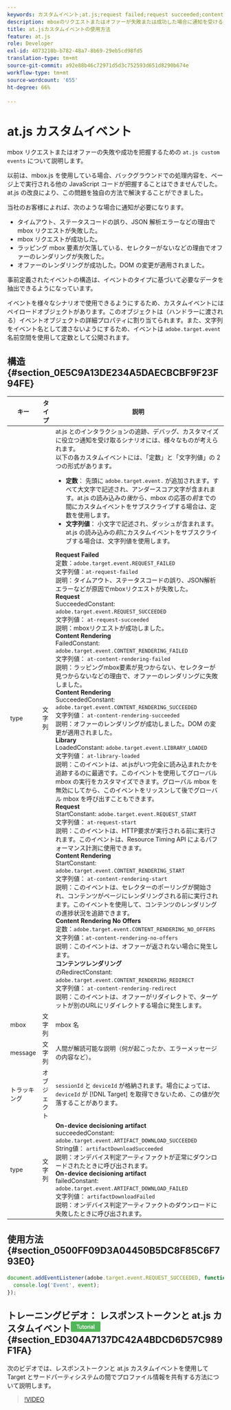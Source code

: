 ```yaml
---
keywords: カスタムイベント;at.js;request failed;request succeeded;content rendering failed;content rendering succeeded;library loaded;request start;content rendering start;content rendering no offers;content rendering rediret
description: mboxのリクエストまたはオファーが失敗または成功した場合に通知を受けるには、Adobe [!DNL Target] at.jsのJavaScriptライブラリに対してカスタムイベントを使用します。
title: at.jsカスタムイベントの使用方法
feature: at.js
role: Developer
exl-id: 4073210b-b782-48a7-8b69-29eb5cd98fd5
translation-type: tm+mt
source-git-commit: a92e88b46c72971d5d3c752593d651d8290b674e
workflow-type: tm+mt
source-wordcount: '655'
ht-degree: 66%

---
```


# at.js カスタムイベント

mbox リクエストまたはオファーの失敗や成功を把握するための `at.js custom events` について説明します。

以前は、mbox.js を使用している場合、バックグラウンドでの処理内容を、ページ上で実行される他の JavaScript コードが把握することはできませんでした。at.js の改良により、この問題を独自の方法で解決することができました。

当社のお客様によれば、次のような場合に通知が必要になります。

* タイムアウト、ステータスコードの誤り、JSON 解析エラーなどの理由で mbox リクエストが失敗した。
* mbox リクエストが成功した。
* ラッピング mbox 要素が欠落している、セレクターがないなどの理由でオファーのレンダリングが失敗した。
* オファーのレンダリングが成功した。DOM の変更が適用されました。

事前定義されたイベントの構造は、イベントのタイプに基づいて必要なデータを抽出できるようになっています。

イベントを様々なシナリオで使用できるようにするため、カスタムイベントにはペイロードオブジェクトがあります。このオブジェクトは（ハンドラーに渡される）イベントオブジェクトの詳細プロパティに割り当てられます。また、文字列をイベント名として渡さないようにするため、イベントは `adobe.target.event` 名前空間を使用して定数として公開されます。

## 構造 {#section_0E5C9A13DE234A5DAECBCBF9F23F94FE}

| キー | タイプ | 説明 |
|--- |--- |--- |
| type | 文字列 | at.js とのインタラクションの追跡、デバッグ、カスタマイズに役立つ通知を受け取るシナリオには、様々なものが考えられます。<br>以下の各カスタムイベントには、「定数」と「文字列値」の 2 つの形式があります。<ul><li>**定数**： 先頭に `adobe.target.event.` が追加されます。すべて大文字で記述され、アンダースコア文字が含まれます。at.js の読み込みの&#x200B;*後*&#x200B;から、mbox の応答の&#x200B;*前*&#x200B;までの間にカスタムイベントをサブスクライブする場合は、定数を使用します。</li><li>**文字列値**： 小文字で記述され、ダッシュが含まれます。at.js の読み込みの&#x200B;*前*&#x200B;にカスタムイベントをサブスクライブする場合は、文字列値を使用します。</li></ul>**Request Failed**<br>&#x200B;定数：`adobe.target.event.REQUEST_FAILED`<br>文字列値：`at-request-failed`<br>説明：タイムアウト、ステータスコードの誤り、JSON解析エラーなどが原因でmboxリクエストが失敗した。<br>**Request**<br> SucceededConstant: `adobe.target.event.REQUEST_SUCCEEDED`<br>文字列値： `at-request-succeeded`<br>説明：mboxリクエストが成功しました。<br>**Content Rendering**<br> FailedConstant: `adobe.target.event.CONTENT_RENDERING_FAILED`<br>文字列値： `at-content-rendering-failed`<br>説明：ラッピングmbox要素が見つからない、セレクターが見つからないなどの理由で、オファーのレンダリングに失敗しました。<br>**Content Rendering**<br> SucceededConstant: `adobe.target.event.CONTENT_RENDERING_SUCCEEDED`<br>文字列値： `at-content-rendering-succeeded`<br>説明：オファーのレンダリングが成功しました。DOM の変更が適用されました。<br>**Library**<br> LoadedConstant: `adobe.target.event.LIBRARY_LOADED`<br>文字列値： `at-library-loaded`<br>説明：このイベントは、at.jsがいつ完全に読み込まれたかを追跡するのに最適です。このイベントを使用してグローバル mbox の実行をカスタマイズできます。グローバル mbox を無効にしてから、このイベントをリッスンして後でグローバル mbox を呼び出すこともできます。<br>**Request**<br> StartConstant: `adobe.target.event.REQUEST_START`<br>文字列値： `at-request-start`<br>説明：このイベントは、HTTP要求が実行される前に実行されます。このイベントは、Resource Timing API によるパフォーマンス計測に使用できます。<br>**Content Rendering**<br> StartConstant: `adobe.target.event.CONTENT_RENDERING_START`<br>文字列値： `at-content-rendering-start`<br>説明：このイベントは、セレクターのポーリングが開始され、コンテンツがページにレンダリングされる前に実行されます。このイベントを使用して、コンテンツのレンダリングの進捗状況を追跡できます。<br>**Content Rendering No Offers**<br>&#x200B;定数：`adobe.target.event.CONTENT_RENDERING_NO_OFFERS`<br>文字列値：`at-content-rendering-no-offers`<br>説明：このイベントは、オファーが返されない場合に発生します。<br>**コンテンツレンダリング**<br>&#x200B;のRedirectConstant: `adobe.target.event.CONTENT_RENDERING_REDIRECT`<br>文字列値： `at-content-rendering-redirect`<br>説明：このイベントは、オファーがリダイレクトで、ターゲットが別のURLにリダイレクトする場合に発生します。 |
| mbox | 文字列 | mbox 名 |
| message | 文字列 | 人間が解読可能な説明（何が起こったか、エラーメッセージの内容など）。 |
| トラッキング | オブジェクト | `sessionId` と `deviceId` が格納されます。場合によっては、`deviceId` が [!DNL Target] を取得できないため、この値が欠落することがあります。 |
| type | 文字列 | **On-device decisioning artifact**<br> succeededConstant:<br>`adobe.target.event.ARTIFACT_DOWNLOAD_SUCCEEDED`<br>String値： `artifactDownloadSucceeded`<br>説明：オンデバイス判定アーティファクトが正常にダウンロードされたときに呼び出されます。<br>**On-device decisioning artifact**<br> failedConstant: `adobe.target.event.ARTIFACT_DOWNLOAD_FAILED`<br>文字列値： `artifactDownloadFailed`<br>説明：オンデバイス判定アーティファクトのダウンロードに失敗したときに呼び出されます。 |

## 使用方法 {#section_0500FF09D3A04450B5DC8F85C6F793E0}

```javascript
document.addEventListener(adobe.target.event.REQUEST_SUCCEEDED, function(event) { 
  console.log('Event', event); 
});
```

## トレーニングビデオ： レスポンストークンと at.js カスタムイベント![チュートリアルバッジ](/help/assets/tutorial.png) {#section_ED304A7137DC42A4BDCD6D57C989F1FA}

次のビデオでは、レスポンストークンと at.js カスタムイベントを使用して Target とサードパーティシステムの間でプロファイル情報を共有する方法について説明します。

>[!VIDEO](https://video.tv.adobe.com/v/23253/)

